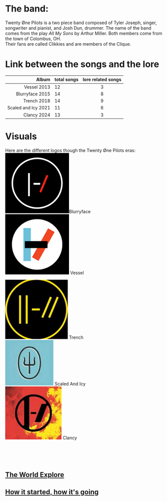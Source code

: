 # The band: 
Twenty Øne Pilots is a two piece band composed of Tyler Joseph, singer, songwriter and pianist, and Josh Dun, drummer. 
The name of the band comes from the play _All My Sons_ by Arthur Miller.
Both members come from the town of Colombus, OH.  
Their fans are called Clikkies and are members of the Clique. 


# Link between the songs and the lore

Album    | total songs  | lore related songs 
---------:| :----- |:-----:
Vessel  2013    |  12 | 3
Blurryface  2015 |    14 | 8
Trench   2018 |     14 | 9
Scaled and Icy  2021  | 11| 6
Clancy   2024   |  13 | 3

# Visuals
Here are the different logos though the Twenty Øne Pilots eras:  
![Blurryface](Twentyonepilots/blurrylogo.jpg)Blurryface   
![Vessel](Twentyonepilots/vessellogo.jpg) Vessel    

![Trench](Twentyonepilots/trenchlogo.jpg)  Trench   
![Scaled And Icy](Twentyonepilots/sailogo.jpg) Scaled And Icy    
![Clancy](Twentyonepilots/clancylogo.jpg)    Clancy      
&nbsp;  
&nbsp;  
&nbsp;  
&nbsp;  
## [The World Explore](Dema.md)  
## [How it started, how it's going](moreabout.md)

